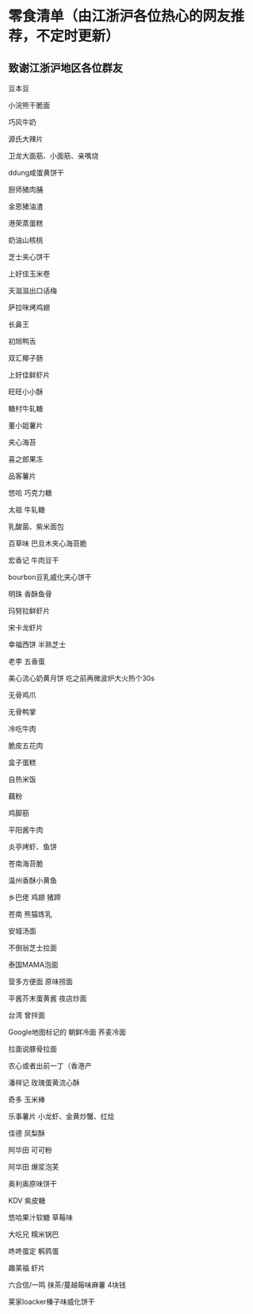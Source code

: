 零食清单（由江浙沪各位热心的网友推荐，不定时更新）
=
致谢江浙沪地区各位群友
-           
豆本豆

小浣熊干脆面

巧风牛奶

源氏大辣片

卫龙大面筋、小面筋、亲嘴烧

ddung咸蛋黄饼干

厨师猪肉脯

金恩猪油渣

港荣蒸蛋糕

奶油山核桃

芝士夹心饼干

上好佳玉米卷

天滋滋出口话梅

萨拉咪烤鸡翅

长鼻王

初旭鸭舌

双汇椰子肠

上好佳鲜虾片

旺旺小小酥

糖村牛轧糖

董小姐薯片

夹心海苔

喜之郎果冻

品客薯片

悠哈 巧克力糖

太祖 牛轧糖

乳酸菌、紫米面包

百草味 巴旦木夹心海苔脆

宏香记 牛肉豆干

bourbon豆乳威化夹心饼干

明珠 香酥鱼骨

玛努拉鲜虾片

宋卡龙虾片

幸福西饼 半熟芝士

老李 五香蛋

美心流心奶黄月饼 吃之前再微波炉大火热个30s  

无骨鸡爪

无骨鸭掌

冷吃牛肉

脆皮五花肉

盒子蛋糕

自热米饭

藕粉

鸡脚筋

平阳酱牛肉

炎亭烤虾、鱼饼

苍南海苔脆

温州香酥小黄鱼

乡巴佬 鸡翅 猪蹄

苍南 熊猫炼乳

安城汤面

不倒翁芝士拉面

泰国MAMA泡面

营多方便面 原味捞面

平酱芥末蛋黄酱 夜店炒面

台湾 曾拌面

Google地图标记的 朝鲜冷面 荞麦冷面

拉面说豚骨拉面

农心或者出前一丁（香港产

潘祥记 玫瑰蛋黄流心酥

奇多 玉米棒

乐事薯片 小龙虾、金黄炒蟹、红烩

佳德 凤梨酥 

阿华田 可可粉

阿华田 爆浆泡芙

奥利奥原味饼干

KDV 紫皮糖

悠哈果汁软糖 草莓味

大吃兄 糯米锅巴

咚咚蛋定 鹌鹑蛋

趣莱福 虾片

六合信/一鸣 抹茶/蔓越莓味麻薯 4块钱

莱家loacker榛子味威化饼干

